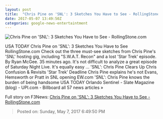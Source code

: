 ```yaml
---
layout: post
title:  "Chris Pine on 'SNL': 3 Sketches You Have to See - RollingStone.com"
date: 2017-05-07 13:49:50Z
categories: google-news-entertaintment
---
```


![Chris Pine on 'SNL': 3 Sketches You Have to See - RollingStone.com](http://img.wennermedia.com/social/cp-930f9fa0-59a9-462d-8fc5-08da4b73ee50.jpg)

USA TODAY Chris Pine on 'SNL': 3 Sketches You Have to See RollingStone.com Check out the three must-see sketches from Chris Pine's 'SNL' hosting gig, including "S.W.A.T. Recon" and a lost 'Star Trek' episode. By Ryan McGee. 35 minutes ago. It's not difficult to analyze a great episode of Saturday Night Live. It's equally easy ... 'SNL': Chris Pine Clears Up Chris Confusion & Revisits 'Star Trek' Deadline Chris Pine explains he's not Evans, Hemsworth or Pratt in SNL opening EW.com 'SNL': Chris Pine knows the burden of being handsome USA TODAY Orlando Sentinel - Slate Magazine (blog) - UPI.com - Billboard all 57 news articles »


Full story on F3News: [Chris Pine on 'SNL': 3 Sketches You Have to See - RollingStone.com](http://www.f3nws.com/n/pDBPbE)

> Posted on: Sunday, May 7, 2017 6:49:50 PM
